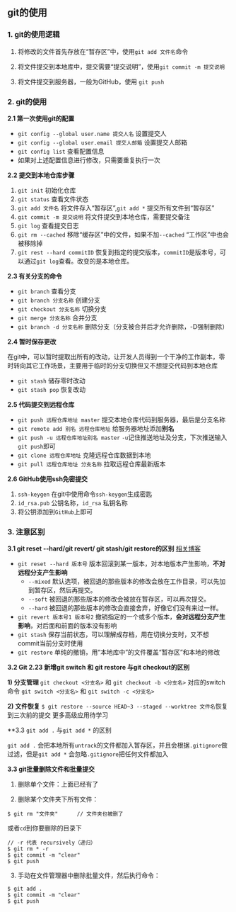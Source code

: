 ## git的使用







### 1. git的使用逻辑

1. 将修改的文件首先存放在“暂存区”中，使用`git add 文件名`命令

2. 将文件提交到本地库中，提交需要“提交说明”，使用`git commit -m 提交说明`

3. 将文件提交到服务器，一般为GitHub，使用 `git push`

### 2. git的使用

**2.1 第一次使用git的配置**

* `git config --global user.name 提交人名`  设置提交人
* `git config --global user.email 提交人邮箱`  设置提交人邮箱
* `git config list`  查看配置信息
* 如果对上述配置信息进行修改，只需要重复执行一次

**2.2 提交到本地仓库步骤**

1. `git init`  初始化仓库
2. `git status`  查看文件状态
3. `git add 文件名`  将文件存入“暂存区”,`git add *`  提交所有文件到“暂存区”
4. `git commit -m 提交说明`  将文件提交到本地仓库，需要提交备注
5. `git log`  查看提交日志
6. `git rm --cached`  移除“缓存区”中的文件，如果不加`--cached` “工作区”中也会被移除掉
7. `git rest --hard commitID`  恢复到指定的提交版本，`commitID`是版本号，可以通过`git log`查看。改变的是本地仓库。

**2.3 有关分支的命令**

* `git branch`  查看分支
* `git branch 分支名称`  创建分支
* `git checkout 分支名称`  切换分支
* `git merge 分支名称`  合并分支
* `git branch -d 分支名称`  删除分支（分支被合并后才允许删除，-D强制删除）

**2.4 暂时保存更改**

在git中，可以暂时提取出所有的改动，让开发人员得到一个干净的工作副本，零时转向其它工作场景，主要用于临时的分支切换但又不想提交代码到本地仓库

*  `git stash`  储存零时改动
*  `git stash pop`  恢复改动

**2.5 代码提交到远程仓库**

* `git push 远程仓库地址 master`  提交本地仓库代码到服务器，最后是分支名称
* `git remote add 别名 远程仓库地址`  给服务器地址添加**别名**
* `git push -u 远程仓库地址别名 master`  `-u`记住推送地址及分支，下次推送输入`git push`即可
* `git clone 远程仓库地址`  克隆远程仓库数据到本地
* `git pull 远程仓库地址 分支名称`  拉取远程仓库最新版本

**2.6 GitHub使用ssh免密提交**

1. `ssh-keygen`  在git中使用命令`ssh-keygen`生成密匙
2. `id_rsa.pub`   公钥名称，`id_rsa`  私钥名称
3. 将公钥添加到`GitHub`上即可

### 3. 注意区别

**3.1 git reset --hard/git revert/ git stash/git restore的区别** [相关博客](https://blog.csdn.net/albertsh/article/details/104719370/)

* `git reset --hard 版本号`  版本回滚到某一版本，对本地版本产生影响，**不对远程分支产生影响**
	* `--mixed` 默认选项，被回退的那些版本的修改会放在工作目录，可以先加到暂存区，然后再提交。
	* `--soft`  被回退的那些版本的修改会被放在暂存区，可以再次提交。
	* `--hard` 被回退的那些版本的修改会直接舍弃，好像它们没有来过一样。
* `git revert 版本号1 版本号2`  撤销指定的一个或多个版本，**会对远程分支产生影响**，对后面和前面的版本没有影响
* `git stash`  保存当前状态，可以理解成存档，用在切换分支时，又不想commit当前分支时使用
* `git restore`  单纯的撤销，用“本地库中”的文件覆盖“暂存区”和本地的修改

**3.2 Git 2.23 新增git switch 和 git restore 与git checkout的区别**

**1) 分支管理**
`git checkout <分支名>` 和 `git checkout -b <分支名>`
对应的switch命令
`git switch <分支名>` 和 `git switch -c <分支名>`

**2) 文件恢复**
`$ git restore --source HEAD~3 --staged --worktree 文件名`恢复到三次前的提交
更多高级应用待学习

**3.3 `git add .` 与`git add *` 的区别

`git add .` 会把本地所有`untrack`的文件都加入暂存区，并且会根据`.gitignore`做过滤，但是`git add *` 会忽略`.gitignore`把任何文件都加入

**3.3 git批量删除文件和批量提交**

1) 删除单个文件：上面已经有了

2) 删除某个文件夹下所有文件：

```
$ git rm "文件夹"		// 文件夹也被删了
```

或者` cd `到你要删除的目录下

```git
// -r 代表 recursively（递归）
$ git rm * -r
$ git commit -m "clear"
$ git push
```

3) 手动在文件管理器中删除批量文件，然后执行命令：

```git
$ git add .
$ git commit -m "clear"
$ git push
```

